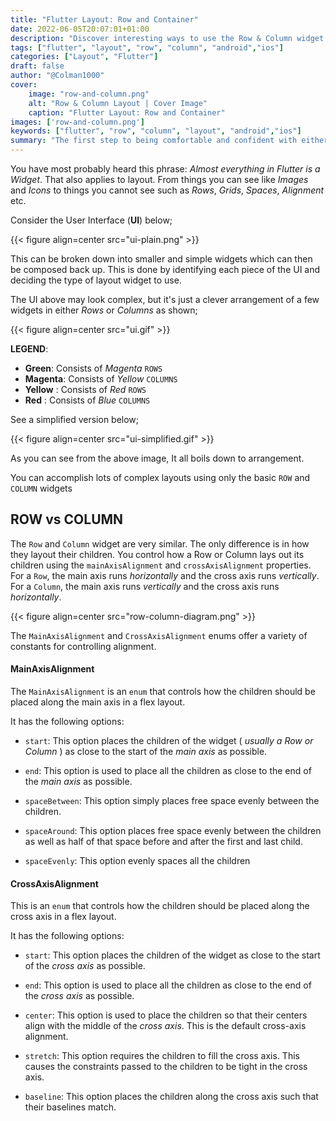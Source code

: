 ```yaml
---
title: "Flutter Layout: Row and Container"
date: 2022-06-05T20:07:01+01:00
description: "Discover interesting ways to use the Row & Column widget in your flutter app"
tags: ["flutter", "layout", "row", "column", "android","ios"]
categories: ["Layout", "Flutter"]
draft: false
author: "@Colman1000"
cover:
    image: "row-and-column.png"
    alt: "Row & Column Layout | Cover Image"
    caption: "Flutter Layout: Row and Container"
images: ['row-and-column.png']
keywords: ["flutter", "row", "column", "layout", "android","ios"]
summary: "The first step to being comfortable and confident with either replicating a User Interface or creating a custom widget is mastering Flutter's layout widgets. Let's look at Rows and Columns in flutter "
---
```


You have most probably heard this phrase: *Almost everything in Flutter is a Widget*. That also applies to layout. From things you can see like *Images* and *Icons* to things you cannot see such as
*Rows*, *Grids*, *Spaces*, *Alignment* etc. 

Consider the User Interface (**UI**) below;

{{< figure align=center src="ui-plain.png" >}}

This can be broken down into smaller and simple widgets which can then be composed back up. This is done by identifying each piece of the UI  and deciding the type of layout widget to use.

The UI above may look complex, but it's just a clever arrangement of a few widgets in either *Rows* or *Columns* as shown;

{{< figure align=center src="ui.gif" >}}

**LEGEND**:

- **Green**: Consists of *Magenta* `ROWS`
- **Magenta**: Consists of *Yellow* `COLUMNS`
- **Yellow** : Consists of *Red* `ROWS`
- **Red** : Consists of *Blue* `COLUMNS` 

See a simplified version below;

{{< figure align=center src="ui-simplified.gif" >}}


As you can see from the above image, It all boils down to arrangement.

You can accomplish lots of complex layouts using only the basic `ROW` and `COLUMN` widgets

## ROW vs COLUMN
The `Row` and `Column` widget are very similar. The only difference is in how they layout their children.
You control how a Row or Column lays out its children using the `mainAxisAlignment` and `crossAxisAlignment` properties.
For a `Row`, the main axis runs *horizontally* and the cross axis runs *vertically*.
For a `Column`, the main axis runs *vertically* and the cross axis runs *horizontally*.

{{< figure align=center src="row-column-diagram.png" >}}

The `MainAxisAlignment` and `CrossAxisAlignment` enums offer a variety of constants for controlling alignment.

#### MainAxisAlignment
The `MainAxisAlignment` is an `enum` that controls how the children should be placed along the main axis in a flex layout.

It has the following options:

* `start`: This option places the children of the widget ( *usually a Row or Column* ) as close to the start of the *main axis* as possible.

* `end`: This option is used to place all the children as close to the end of the *main axis* as possible.

* `spaceBetween`: This option simply places free space evenly between the children.

* `spaceAround`: This option places free space evenly between the children as well as half of that space before and after the first and last child.

* `spaceEvenly`: This option evenly spaces all the children


#### CrossAxisAlignment

This is an `enum` that controls how the children should be placed along the cross axis in a flex layout.

It has the following options:

* `start`: This option places the children of the widget as close to the start of the *cross axis* as possible.

* `end`: This option is used to place all the children as close to the end of the *cross axis* as possible.

* `center`: This option is used to place the children so that their centers align with the middle of the *cross axis*. This is the default cross-axis alignment.

* `stretch`: This option requires the children to fill the cross axis. This causes the constraints passed to the children to be tight in the cross axis.

* `baseline`: This option places the children along the cross axis such that their baselines match.
